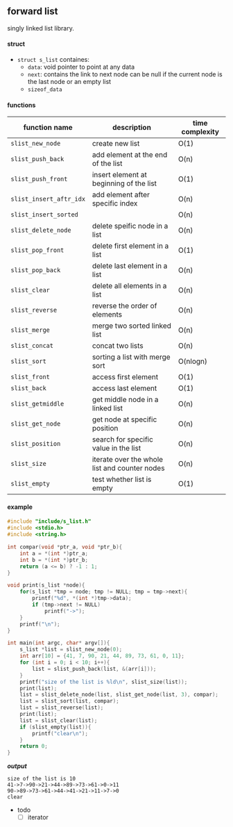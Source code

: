 


## forward list
singly linked list library.

#### struct
* `struct s_list` containes:
    * `data`: void pointer to point at any data
    * `next`: contains the link to next node can be null if the current node is the last node or an empty list
    * `sizeof_data`

#### functions

| function name          | description      | time complexity  |
| ---------------------- | ---------------- | ---------------- |
| `slist_new_node`       | create new list  | O(1)             |
| `slist_push_back`      | add element at the end of the list       | O(n)  |
| `slist_push_front`     | insert element at beginning of the list  | O(1)  |
| `slist_insert_aftr_idx`| add element after specific index         | O(n)  |
| `slist_insert_sorted`  |                                          | O(n)  |
| `slist_delete_node`    | delete speific node in a list            | O(n)  |
| `slist_pop_front`      | delete first element in a list           | O(1)  |
| `slist_pop_back`       | delete last element in a list            | O(n)  |
| `slist_clear`          | delete all elements in a list            | O(n)  |
| `slist_reverse`        | reverse the order of elements            | O(n)  |
| `slist_merge`          | merge two sorted linked list             | O(n)  |
| `slist_concat`         | concat two lists                         | O(n)  |
| `slist_sort`           | sorting a list with merge sort           | O(nlogn)|
| `slist_front`          | access first element                     | O(1)  |
| `slist_back`           | access last element                      | O(1)  |
| `slist_getmiddle`      | get middle node in a linked list         | O(n)  |
| `slist_get_node`       | get node at specific position            | O(n)  |
| `slist_position`       | search for specific value in the list    | O(n)  |
| `slist_size`           | iterate over the whole list and counter nodes | O(n) |
| `slist_empty`          | test whether list is empty               | O(1)  |

#### example

```C
#include "include/s_list.h"
#include <stdio.h>
#include <string.h>

int compar(void *ptr_a, void *ptr_b){
    int a = *(int *)ptr_a;
    int b = *(int *)ptr_b;
    return (a <= b) ? -1 : 1;
}

void print(s_list *node){
    for(s_list *tmp = node; tmp != NULL; tmp = tmp->next){
        printf("%d", *(int *)tmp->data);
        if (tmp->next != NULL)
            printf("->");
    }
    printf("\n");    
}

int main(int argc, char* argv[]){
    s_list *list = slist_new_node(0);
    int arr[10] = {41, 7, 90, 21, 44, 89, 73, 61, 0, 11};
    for (int i = 0; i < 10; i++){
        list = slist_push_back(list, &(arr[i]));
    }
    printf("size of the list is %ld\n", slist_size(list));
    print(list);
    list = slist_delete_node(list, slist_get_node(list, 3), compar);
    list = slist_sort(list, compar);
    list = slist_reverse(list);
    print(list);
    list = slist_clear(list);
    if (slist_empty(list)){
        printf("clear\n");
    }
    return 0;
}
```
***output***
```
size of the list is 10
41->7->90->21->44->89->73->61->0->11
90->89->73->61->44->41->21->11->7->0
clear
```
- todo
    - [ ] iterator
